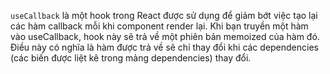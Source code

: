 `useCallback` là một hook trong React được sử dụng để giảm bớt việc tạo lại các hàm callback mỗi khi component render lại. Khi bạn truyền một hàm vào useCallback, hook này sẽ trả về một phiên bản memoized của hàm đó. Điều này có nghĩa là hàm được trả về sẽ chỉ thay đổi khi các dependencies (các biến được liệt kê trong mảng dependencies) thay đổi.
